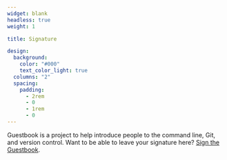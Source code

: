```yaml
---
widget: blank
headless: true
weight: 1

title: Signature

design:
  background:
    color: "#000"
    text_color_light: true
  columns: "2"
  spacing:
    padding:
      - 2rem
      - 0
      - 1rem
      - 0
---
```


Guestbook is a project to help introduce people to the command line, Git, and version control.
Want to be able to leave your signature here? [Sign the Guestbook](/kb/git/sign-the-guestbook).
